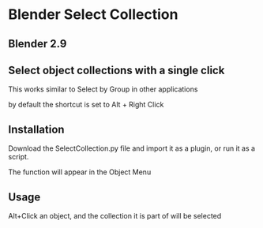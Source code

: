 # Blender Select Collection

## Blender 2.9

## Select object collections with a single click

This works similar to Select by Group in other applications

by default the shortcut is set to Alt + Right Click

## Installation

Download the SelectCollection.py file and import it as a plugin, or run it as a script.

The function will appear in the Object Menu

## Usage

Alt+Click an object, and the collection it is part of will be selected
